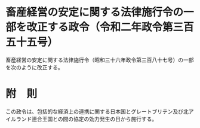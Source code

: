 # 畜産経営の安定に関する法律施行令の一部を改正する政令（令和二年政令第三百五十五号）
畜産経営の安定に関する法律施行令（昭和三十六年政令第三百八十七号）の一部を次のように改正する。
# 附　則
この政令は、包括的な経済上の連携に関する日本国とグレートブリテン及び北アイルランド連合王国との間の協定の効力発生の日から施行する。
